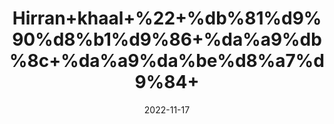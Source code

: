 ---
title: 'Hirran+khaal+%22+%db%81%d9%90%d8%b1%d9%86+%da%a9%db%8c+%da%a9%da%be%d8%a7%d9%84+'
date: '2022-11-17' 
metatag: '' 
inventory: '0' 
draft: false 
# meta description 
shortDescripton: ''
description: 'Special+Items'
longdescription: ''
tags: ''
brand: ''
subCategory: ''
sellCount: '0'
featured: True
# product Price
price: '300.0'
# Product Short Description
shortDescription: ''
productID: '534347F8-6E49-ED11-996A-005056B3A416'
type: 'products'
category: 'Special+Items' 
thumnailproduct: 'https://eraconnect.blob.core.windows.net/product-images/aminsaddiquidawakhana/5f9ac60e-e530-4b05-bbb6-4324a3005bfd.webp' 
images:
  - image: 'https://eraconnect.blob.core.windows.net/product-images/aminsaddiquidawakhana/5f9ac60e-e530-4b05-bbb6-4324a3005bfd.webp'  
Variants:
---
